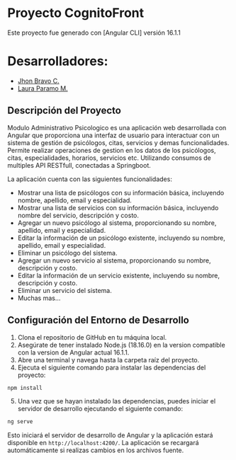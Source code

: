 # Proyecto CognitoFront

Este proyecto fue generado con [Angular CLI] versión 16.1.1

# Desarrolladores:

- [Jhon Bravo C.](https://github.com/michinthecat)
- [Laura Paramo M.](https://github.com/LauraParamo)

## Descripción del Proyecto

Modulo Administrativo Psicologico es una aplicación web desarrollada con Angular que proporciona una interfaz de usuario para interactuar con un sistema de gestión de psicólogos, citas, servicios y demas funcionalidades. Permite realizar operaciones de gestion en los datos de los psicólogos, citas, especialidades, horarios, servicios etc. Utilizando consumos de multiples API RESTfull, conectadas a Springboot.

La aplicación cuenta con las siguientes funcionalidades:

- Mostrar una lista de psicólogos con su información básica, incluyendo nombre, apellido, email y especialidad.
- Mostrar una lista de servicios con su información básica, incluyendo nombre del servicio, descripción y costo.
- Agregar un nuevo psicólogo al sistema, proporcionando su nombre, apellido, email y especialidad.
- Editar la información de un psicólogo existente, incluyendo su nombre, apellido, email y especialidad.
- Eliminar un psicólogo del sistema.
- Agregar un nuevo servicio al sistema, proporcionando su nombre, descripción y costo.
- Editar la información de un servicio existente, incluyendo su nombre, descripción y costo.
- Eliminar un servicio del sistema.
- Muchas mas...

## Configuración del Entorno de Desarrollo

1. Clona el repositorio de GitHub en tu máquina local.
2. Asegúrate de tener instalado Node.js (18.16.0) en la version compatible con la version de Angular actual 16.1.1.
3. Abre una terminal y navega hasta la carpeta raíz del proyecto.
4. Ejecuta el siguiente comando para instalar las dependencias del proyecto:

```bash
npm install
```


5. Una vez que se hayan instalado las dependencias, puedes iniciar el servidor de desarrollo ejecutando el siguiente comando:

```bash
ng serve
```

Esto iniciará el servidor de desarrollo de Angular y la aplicación estará disponible en `http://localhost:4200/`. La aplicación se recargará automáticamente si realizas cambios en los archivos fuente.
